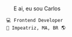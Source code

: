 <img src="https://media.giphy.com/media/hvRJCLFzcasrR4ia7z/giphy.gif" width="15px"> E ai, eu sou Carlos

	💻 Frontend Developer
	🏡 Impeatriz, MA, BR 🌎


<!-- **carlossantos74/carlossantos74** is a ✨ _special_ ✨ repository because its `README.md` (this file) appears on your GitHub profile. --> 
